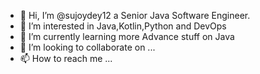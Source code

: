 - 👋 Hi, I’m @sujoydey12 a Senior Java Software Engineer.
- 👀 I’m interested in Java,Kotlin,Python and DevOps
- 🌱 I’m currently learning more Advance stuff on Java
- 💞️ I’m looking to collaborate on ...
- 📫 How to reach me ...

<!---
sujoydey12/sujoydey12 is a ✨ special ✨ repository because its `README.md` (this file) appears on your GitHub profile.
You can click the Preview link to take a look at your changes.
--->
